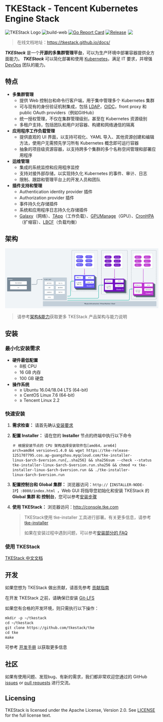 # TKEStack - Tencent Kubernetes Engine Stack

<img align="right" width="100px" src="https://avatars0.githubusercontent.com/u/57258287?s=200&v=4">

![TKEStack Logo](https://github.com/tkestack/tke/workflows/build/badge.svg?branch=master)
![build-web](https://github.com/tkestack/tke/workflows/build-web/badge.svg)
[![Go Report Card](https://goreportcard.com/badge/tkestack.io/tke)](https://goreportcard.com/report/tkestack.io/tke)
[![Release](https://img.shields.io/github/release/tkestack/tke.svg?style=flat-square)](https://github.com/tkestack/tke/releases)

> 在线文档地址：https://tkestack.github.io/docs/

***TKEStack*** 是一个**开源的多集群管理平台**，可以为生产环境中部署容器提供全方面能力。 ***TKEStack*** 可以简化部署和使用 [Kubernetes](https://github.com/kubernetes/kubernetes)，满足 IT 要求，并增强 [DevOps](https://en.wikipedia.org/wiki/DevOps) 团队的能力。

## 特点

* **多集群管理**
  * 提供 Web 控制台和命令行客户端，用于集中管理多个 Kubernetes 集群
  * 可与现有的身份验证机制集成，包括 [LDAP](https://en.wikipedia.org/wiki/Lightweight_Directory_Access_Protocol)，[OIDC](https://en.wikipedia.org/wiki/OpenID_Connect)，front proxy 和 public OAuth providers（例如GitHub）
  * 统一授权管理，不仅在集群管理级别，甚至在 Kubernetes 资源级别
  * 多租户支持，包括团队和用户对容器、构建和网络通信的隔离
* **应用程序工作负载管理**
     * 提供直观的 UI 界面，以支持可视化、YAML 导入、其他资源创建和编辑方法，使用户无需预先学习所有 Kubernetes 概念即可运行容器
     * 抽象的项目级资源容器，以支持跨多个集群的多个名称空间管理和部署应用程序
* **运维管理**
     * 集成的系统监控和应用程序监控
     * 支持对接外部存储，以实现持久化 Kubernetes 的事件、审计、日志
     * 限制、跟踪和管理平台上的开发人员和团队
* **插件支持和管理**
     * Authentication identity provider 插件
     * Authorization provider 插件
     * 事件持久化存储插件
     * 系统和应用程序日志持久化存储插件
     * [Galaxy](https://github.com/tkestack/galaxy)（网络）、[TApp](https://github.com/tkestack/tapp)（工作负载）、[GPUManage](https://github.com/tkestack/gpu-manager)（GPU）、[CronHPA](https://github.com/tkestack/cron-hpa)（扩缩容）、[LBCF](https://github.com/tkestack/lb-controlling-framework)（负载均衡）

## 架构

![Architecture Of TKE](../../images/TKEStackHighLevelArchitecture@2x.png)

> 请参考[架构&能力](../zh-CN/installation/installation-architecture.md)获取更多 TKEStack 产品架构与能力说明

## 安装

### 最小化安装需求

* **硬件最低配置**
  * 8核 CPU
  * 16 GB 内存
  * 100 GB 硬盘
* **操作系统**
  * ≥ Ubuntu 16.04/18.04  LTS (64-bit)
  * ≥ CentOS Linux 7.6 (64-bit)
  * ≥ Tencent Linux 2.2 

### 快速安装

1. **需求检查：** 请首先确认[安装要求](installation/installation-requirement.md)

2. **配置 Installer：** 请在您的 **Installer** 节点的终端中执行以下命令

   ```shell
   ＃ 根据安装节点的 CPU 架构选择安装软件包[amd64，arm64]
   arch=amd64 version=v1.4.0 && wget https://tke-release-1251707795.cos.ap-guangzhou.myqcloud.com/tke-installer-linux-$arch-$version.run{,.sha256} && sha256sum --check --status tke-installer-linux-$arch-$version.run.sha256 && chmod +x tke-installer-linux-$arch-$version.run && ./tke-installer-linux-$arch-$version.run
   ```

3. **配置控制台和 Global 集群：** 浏览器访问：`http://【INSTALLER-NODE-IP】:8080/index.html `，Web GUI 将指导您初始化和安装 TKEStack 的 **Global 集群 和 控制台**，您可以参考[安装步骤](installation/installation-procedures.md)

4. **使用 TKEStack：** 浏览器访问：http://console.tke.com

   > TKEStack使用 tke-installer 工具进行部署。有关更多信息，请参考 [tke-installer](../../user/tke-installer/introduction.md)
   >
   > 如果在安装过程中遇到问题，可以参考[安装部分的 FAQ](FAQ/Installation)


### 使用 TKEStack

[TKEStack 中文文档 ](https://tkestack.github.io/docs/)

## 开发

如果您想为 TKEStack 做出贡献，请首先参考 [贡献指南](../../../CONTRIBUTING.md)

在开发 TKEStack 之前，请确保已安装 [Git-LFS](https://github.com/git-lfs/git-lfs)

如果您有合格的开发环境，则只需执行以下操作：

```shell
mkdir -p ~/tkestack
cd ~/tkestack
git clone https://github.com/tkestack/tke
cd tke
make
```

可参考 [开发手册](../../devel/development.md) 以获取更多信息

## 社区

如果有使用问题、发现bug、有新的需求，我们都非常欢迎您通过的 GitHub [issues](https://github.com/tkestack/tke/issues/new/choose) or [pull requests](https://github.com/tkestack/tke/pulls) 进行交流。


## Licensing

TKEStack is licensed under the Apache License, Version 2.0. See [LICENSE](../../../LICENSE) for the full license text.